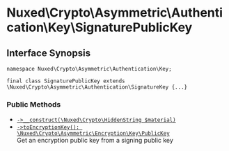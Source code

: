 # Nuxed\\Crypto\\Asymmetric\\Authentication\\Key\\SignaturePublicKey




## Interface Synopsis




``` Hack
namespace Nuxed\Crypto\Asymmetric\Authentication\Key;

final class SignaturePublicKey extends \Nuxed\Crypto\Asymmetric\Authentication\SignatureKey {...}
```




### Public Methods




+ [` ->__construct(\Nuxed\Crypto\HiddenString $material) `](<class.Nuxed.Crypto.Asymmetric.Authentication.Key.SignaturePublicKey.__construct.md>)
+ [` ->toEncryptionKey(): \Nuxed\Crypto\Asymmetric\Encryption\Key\PublicKey `](<class.Nuxed.Crypto.Asymmetric.Authentication.Key.SignaturePublicKey.toEncryptionKey.md>)\
  Get an encryption public key from a signing public key